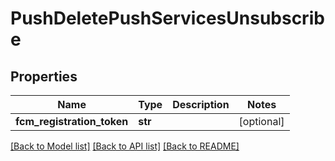 # PushDeletePushServicesUnsubscribe

## Properties

Name | Type | Description | Notes
------------ | ------------- | ------------- | -------------
**fcm_registration_token** | **str** |  | [optional] 

[[Back to Model list]](../README.md#documentation-for-models) [[Back to API list]](../README.md#documentation-for-api-endpoints) [[Back to README]](../README.md)


